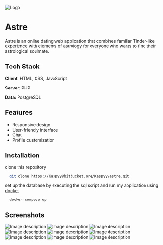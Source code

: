 ![Logo](https://dev-to-uploads.s3.amazonaws.com/uploads/articles/1vrv4wd1cizuol4k6uf6.png)


# Astre

Astre is an online dating web application that combines familiar Tinder-like experience with elements of astrology for everyone who wants to find their astrological soulmate.

## Tech Stack

**Client:** HTML, CSS, JavaScript

**Server:** PHP

**Data:** PostgreSQL


## Features

- Responsive design
- User-friendly interface
- Chat
- Profile customization


## Installation

clone this repository

```bash
  git clone https://Kaspyy@bitbucket.org/Kaspyy/astre.git
```
set up the database by executing the sql script and run my application using [docker](https://www.docker.com/)

```bash
  docker-compose up
```




## Screenshots

![Image description](https://dev-to-uploads.s3.amazonaws.com/uploads/articles/6fu4rzfwu9fiy5egqvda.gif)
![Image description](https://dev-to-uploads.s3.amazonaws.com/uploads/articles/m71w64ejd22o0w3xonsg.gif)
![Image description](https://dev-to-uploads.s3.amazonaws.com/uploads/articles/ckyoisbb1aaw7f3pmdi5.gif)
![Image description](https://dev-to-uploads.s3.amazonaws.com/uploads/articles/tx9x9a5wldtyypj7i1b6.png)
![Image description](https://dev-to-uploads.s3.amazonaws.com/uploads/articles/bic57f8joy999miebak5.png)
![Image description](https://dev-to-uploads.s3.amazonaws.com/uploads/articles/n5ptbwj7kn5pi8qkbr3z.png)
![Image description](https://dev-to-uploads.s3.amazonaws.com/uploads/articles/fqzn0mjgnwbkd80dhx09.png)
![Image description](https://dev-to-uploads.s3.amazonaws.com/uploads/articles/t7bdganwarx0ko6n9143.png)
![Image description](https://dev-to-uploads.s3.amazonaws.com/uploads/articles/d0mgjz9pd0zcvjxp8ixr.png)

